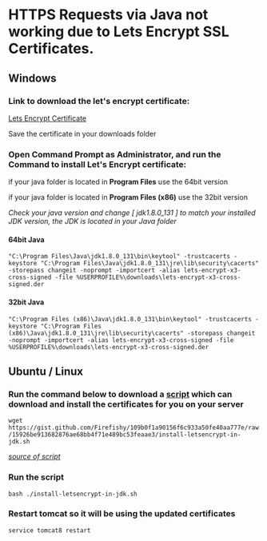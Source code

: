 
# HTTPS Requests via Java not working due to Lets Encrypt SSL Certificates.

## Windows

### Link to download the let's encrypt certificate: 

[Lets Encrypt Certificate](https://letsencrypt.org/certs/lets-encrypt-x3-cross-signed.der)

Save the certificate in your downloads folder

### Open Command Prompt as Administrator, and run the Command to install Let's Encrypt certificate:

if your java folder is located in **Program Files** use the 64bit version

if your java folder is located in **Program Files (x86)** use the 32bit version

*Check your java version and change [ jdk1.8.0_131 ] to match your installed JDK version, the JDK is located in your Java folder*

#### 64bit Java
``` "C:\Program Files\Java\jdk1.8.0_131\bin\keytool" -trustcacerts -keystore "C:\Program Files\Java\jdk1.8.0_131\jre\lib\security\cacerts" -storepass changeit -noprompt -importcert -alias lets-encrypt-x3-cross-signed -file %USERPROFILE%\downloads\lets-encrypt-x3-cross-signed.der ```

#### 32bit Java
``` "C:\Program Files (x86)\Java\jdk1.8.0_131\bin\keytool" -trustcacerts -keystore "C:\Program Files (x86)\Java\jdk1.8.0_131\jre\lib\security\cacerts" -storepass changeit -noprompt -importcert -alias lets-encrypt-x3-cross-signed -file %USERPROFILE%\downloads\lets-encrypt-x3-cross-signed.der ```

## Ubuntu / Linux

### Run the command below to download a [script](https://gist.github.com/Firefishy/109b0f1a90156f6c933a50fe40aa777e) which can download and install the certificates for you on your server

``` wget https://gist.github.com/Firefishy/109b0f1a90156f6c933a50fe40aa777e/raw/15926be913682876ae68bb4f71e489bc53feaae3/install-letsencrypt-in-jdk.sh ```

*[source of script](https://gist.github.com/Firefishy/109b0f1a90156f6c933a50fe40aa777e)*


### Run the script
``` bash ./install-letsencrypt-in-jdk.sh ```

### Restart tomcat so it will be using the updated certificates
``` service tomcat8 restart ```



